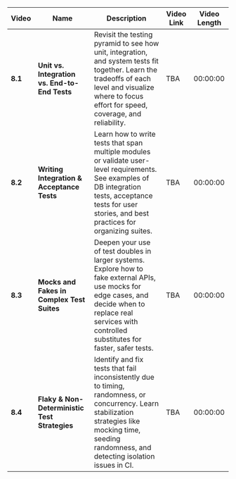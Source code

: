 | Video   | Name                                          | Description                                                                                                                                                                                                   | Video Link | Video Length |
| ------- | --------------------------------------------- | ------------------------------------------------------------------------------------------------------------------------------------------------------------------------------------------------------------- | ---------- | ------------ |
| **8.1** | **Unit vs. Integration vs. End-to-End Tests** | Revisit the testing pyramid to see how unit, integration, and system tests fit together. Learn the tradeoffs of each level and visualize where to focus effort for speed, coverage, and reliability.          | TBA        | 00:00:00       |
| **8.2** | **Writing Integration & Acceptance Tests**    | Learn how to write tests that span multiple modules or validate user-level requirements. See examples of DB integration tests, acceptance tests for user stories, and best practices for organizing suites.   | TBA        | 00:00:00       |
| **8.3** | **Mocks and Fakes in Complex Test Suites**    | Deepen your use of test doubles in larger systems. Explore how to fake external APIs, use mocks for edge cases, and decide when to replace real services with controlled substitutes for faster, safer tests. | TBA        | 00:00:00       |
| **8.4** | **Flaky & Non-Deterministic Test Strategies** | Identify and fix tests that fail inconsistently due to timing, randomness, or concurrency. Learn stabilization strategies like mocking time, seeding randomness, and detecting isolation issues in CI.        | TBA        | 00:00:00       |
